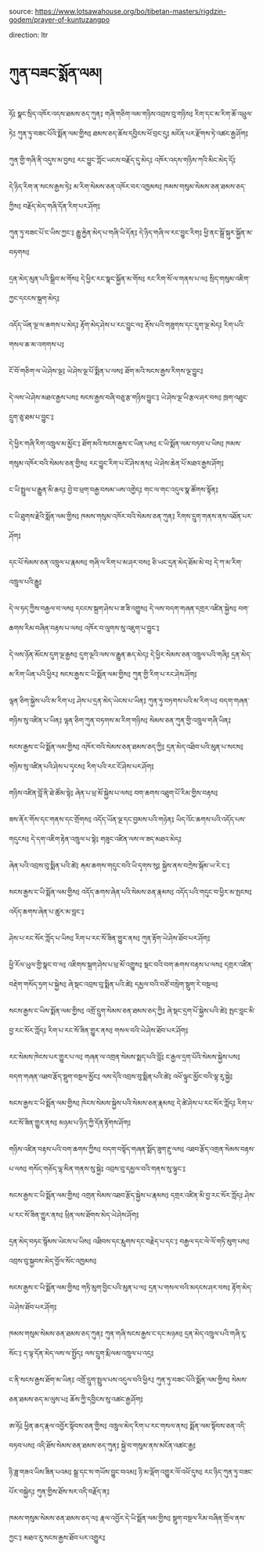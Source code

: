 source: https://www.lotsawahouse.org/bo/tibetan-masters/rigdzin-godem/prayer-of-kuntuzangpo

direction: ltr

# ཀུན་བཟང་སྨོན་ལམ།

ཧོ༔ སྣང་སྲིད་འཁོར་འདས་ཐམས་ཅད་ཀུན༔
གཞི་གཅིག་ལམ་གཉིས་འབྲས་བུ་གཉིས༔
རིག་དང་མ་རིག་ཆོ་འཕྲུལ་ཏེ༔
ཀུན་ཏུ་བཟང་པོའི་སྨོན་ལམ་གྱིས༔
ཐམས་ཅད་ཆོས་དབྱིངས་ཕོ་བྲང་དུ༔
མངོན་པར་རྫོགས་ཏེ་འཚང་རྒྱ་ཤོག༔

ཀུན་གྱི་གཞི་ནི་འདུས་མ་བྱས༔
རང་བྱུང་ཀློང་ཡངས་བརྗོད་དུ་མེད༔
འཁོར་འདས་གཉིས་ཀའི་མིང་མེད་དོ༔

དེ་ཉིད་རིག་ན་སངས་རྒྱས་ཏེ༔
མ་རིག་སེམས་ཅན་འཁོར་བར་འཁྱམས༔
ཁམས་གསུམ་སེམས་ཅན་ཐམས་ཅད་ཀྱིས༔
བརྗོད་མེད་གཞི་དོན་རིག་པར་ཤོག༔

ཀུན་ཏུ་བཟང་པོ་ང་ཡིས་ཀྱང་༔
རྒྱུ་རྐྱེན་མེད་པ་གཞི་ཡི་དོན༔
དེ་ཉིད་གཞི་ལ་རང་བྱུང་རིག༔
ཕྱི་ནང་སྒྲོ་སྐུར་སྐྱོན་མ་བཏགས༔

དྲན་མེད་མུན་པའི་སྒྲིབ་མ་གོས༔
དེ་ཕྱིར་རང་སྣང་སྐྱོན་མ་གོས༔
རང་རིག་སོ་ལ་གནས་པ་ལ༔
སྲིད་གསུམ་འཇིག་ཀྱང་དངངས་སྐྲག་མེད༔

འདོད་ཡོན་ལྔ་ལ་ཆགས་པ་མེད༔
རྟོག་མེད་ཤེས་པ་རང་བྱུང་ལ༔
རྡོས་པའི་གཟུགས་དང་དུག་ལྔ་མེད༔
རིག་པའི་གསལ་ཆ་མ་འགགས་པ༔

ངོ་བོ་གཅིག་ལ་ཡེ་ཤེས་ལྔ༔
ཡེ་ཤེས་ལྔ་པོ་སྨིན་པ་ལས༔
ཐོག་མའི་སངས་རྒྱས་རིགས་ལྔ་བྱུང༔

དེ་ལས་ཡེ་ཤེས་མཐའ་རྒྱས་པས༔
སངས་རྒྱས་བཞི་བཅུ་རྩ་གཉིས་བྱུང་༔
ཡེ་ཤེས་ལྔ་ཡི་རྩལ་ཤར་བས༔
ཁྲག་འཐུང་དྲུག་ཅུ་ཐམ་པ་བྱུང་༔

དེ་ཕྱིར་གཞི་རིག་འཁྲུལ་མ་མྱོང་༔
ཐོག་མའི་སངས་རྒྱས་ང་ཡིན་པས༔
ང་ཡི་སྨོན་ལམ་བཏབ་པ་ཡིས༔
ཁམས་གསུམ་འཁོར་བའི་སེམས་ཅན་གྱིས༔
རང་བྱུང་རིག་པ་ངོ་ཤེས་ནས༔
ཡེ་ཤེས་ཆེན་པོ་མཐའ་རྒྱས་ཤོག༔

ང་ཡི་སྤྲུལ་པ་རྒྱུན་མི་ཆད༔
བྱེ་བ་ཕྲག་བརྒྱ་བསམ་ཡས་འགྱེད༔
གང་ལ་གང་འདུལ་སྣ་ཚོགས་སྟོན༔

ང་ཡི་ཐུགས་རྗེའི་སྨོན་ལམ་གྱིས༔
ཁམས་གསུམ་འཁོར་བའི་སེམས་ཅན་ཀུན༔
རིགས་དྲུག་གནས་ནས་འཐོན་པར་ཤོག༔

དང་པོ་སེམས་ཅན་འཁྲུལ་པ་རྣམས༔
གཞི་ལ་རིག་པ་མ་ཤར་བས༔
ཅི་ཡང་དྲན་མེད་ཐོམ་མེ་བ༔
དེ་ཀ་མ་རིག་འཁྲུལ་པའི་རྒྱུ༔

དེ་ལ་ཧད་ཀྱིས་བརྒྱལ་བ་ལས༔
དངངས་སྐྲག་ཤེས་པ་ཟ་ཟི་འགྱུས༔
དེ་ལས་བདག་གཞན་དགྲར་འཛིན་སྐྱེས༔
བག་ཆགས་རིམ་བཞིན་བརྟས་པ་ལས༔
འཁོར་བ་ལུགས་སུ་འཇུག་པ་བྱུང་༔

དེ་ལས་ཉོན་མོངས་དུག་ལྔ་རྒྱས༔
དུག་ལྔའི་ལས་ལ་རྒྱུན་ཆད་མེད༔
དེ་ཕྱིར་སེམས་ཅན་འཁྲུལ་པའི་གཞི༔
དྲན་མེད་མ་རིག་ཡིན་པའི་ཕྱིར༔
སངས་རྒྱས་ང་ཡི་སྨོན་ལམ་གྱིས༔
ཀུན་གྱི་རིག་པ་རང་ཤེས་ཤོག༔

ལྷན་ཅིག་སྐྱེས་པའི་མ་རིག་པ༔
ཤེས་པ་དྲན་མེད་ཡེངས་པ་ཡིན༔
ཀུན་ཏུ་བཏགས་པའི་མ་རིག་པ༔
བདག་གཞན་གཉིས་སུ་འཛིན་པ་ཡིན༔
ལྷན་ཅིག་ཀུན་བཏགས་མ་རིག་གཉིས༔
སེམས་ཅན་ཀུན་གྱི་འཁྲུལ་གཞི་ཡིན༔

སངས་རྒྱས་ང་ཡི་སྨོན་ལམ་གྱིས༔
འཁོར་བའི་སེམས་ཅན་ཐམས་ཅད་ཀྱི༔
དྲན་མེད་འཐིབ་པའི་མུན་པ་སངས༔
གཉིས་སུ་འཛིན་པའི་ཤེས་པ་དྭངས༔
རིག་པའི་རང་ངོ་ཤེས་པར་ཤོག༔

གཉིས་འཛིན་བློ་ནི་ཐེ་ཚོམ་སྟེ༔
ཞེན་པ་ཕྲ་མོ་སྐྱེས་པ་ལས༔
བག་ཆགས་འཐུག་པོ་རིམ་གྱིས་བརྟས༔

ཟས་ནོར་གོས་དང་གནས་དང་གྲོགས༔
འདོད་ཡོན་ལྔ་དང་བྱམས་པའི་གཉེན༔
ཡིད་འོང་ཆགས་པའི་འདོད་པས་གདུངས༔
དེ་དག་འཇིག་རྟེན་འཁྲུལ་པ་སྟེ༔
གཟུང་འཛིན་ལས་ལ་ཟད་མཐའ་མེད༔

ཞེན་པའི་འབྲས་བུ་སྨིན་པའི་ཚེ༔
རྐམ་ཆགས་གདུང་བའི་ཡི་དྭགས་སུ༔
སྐྱེས་ནས་བཀྲེས་སྐོམ་ཡ་རེ་ང་༔

སངས་རྒྱས་ང་ཡི་སྨོན་ལམ་གྱིས༔
འདོད་ཆགས་ཞེན་པའི་སེམས་ཅན་རྣམས༔
འདོད་པའི་གདུང་བ་ཕྱིར་མ་སྤངས༔
འདོད་ཆགས་ཞེན་པ་ཚུར་མ་བླང་༔

ཤེས་པ་རང་སོར་ཀློད་པ་ཡིས༔
རིག་པ་རང་སོ་ཟིན་གྱུར་ནས༔
ཀུན་རྟོག་ཡེ་ཤེས་ཐོབ་པར་ཤོག༔

ཕྱི་རོལ་ཡུལ་གྱི་སྣང་བ་ལ༔
འཇིགས་སྐྲག་ཤེས་པ་ཕྲ་མོ་འགྱུས༔
སྡང་བའི་བག་ཆགས་བརྟས་པ་ལས༔
དགྲར་འཛིན་བརྡེག་གསོད་ཧྲག་པ་སྐྱེས༔
ཞེ་སྡང་འབྲས་བུ་སྨིན་པའི་ཚེ༔
དམྱལ་བའི་བཙོ་བསྲེག་སྡུག་རེ་བསྔལ༔

སངས་རྒྱས་ང་ཡིས་སྨོན་ལམ་གྱིས༔
འགྲོ་དྲུག་སེམས་ཅན་ཐམས་ཅད་ཀྱི༔
ཞེ་སྡང་དྲག་པོ་སྐྱེས་པའི་ཚེ༔
སྤང་བླང་མི་བྱ་རང་སོར་ཀློད༔
རིག་པ་རང་སོ་ཟིན་གྱུར་ནས༔
གསལ་བའི་ཡེ་ཤེས་ཐོབ་པར་ཤོག༔

རང་སེམས་ཁེངས་པར་གྱུར་པ་ལ༔
གཞན་ལ་འགྲན་སེམས་སྨད་པའི་བློ༔
ང་རྒྱལ་དྲག་པོའི་སེམས་སྐྱེས་པས༔
བདག་གཞན་འཐབ་རྩོད་སྡུག་བསྔལ་མྱོང༔
ལས་དེའི་འབྲས་བུ་སྨིན་པའི་ཚེ༔
འཕོ་ལྟུང་མྱོང་བའི་ལྷ་རུ་སྐྱེ༔

སངས་རྒྱས་ང་ཡི་སྨོན་ལམ་གྱིས༔
ཁེངས་སེམས་སྐྱེས་པའི་སེམས་ཅན་རྣམས༔
དེ་ཚེ་ཤེས་པ་རང་སོར་ཀློད༔
རིག་པ་རང་སོ་ཟིན་གྱུར་ནས༔
མཉམ་པ་ཉིད་ཀྱི་དོན་རྟོགས་ཤོག༔

གཉིས་འཛིན་བརྟས་པའི་བག་ཆགས་ཀྱིས༔
བདག་བསྟོད་གཞན་སྨོད་ཟུག་རྔུ་ལས༔
འཐབ་རྩོད་འགྲན་སེམས་བརྟས་པ་ལས༔
གསོད་གཅོད་ལྷ་མིན་གནས་སུ་སྐྱེ༔
འབྲས་བུ་དམྱལ་བའི་གནས་སུ་ལྟུང་༔

སངས་རྒྱས་ང་ཡི་སྨོན་ལམ་གྱིས༔
འགྲན་སེམས་འཐབ་རྩོད་སྐྱེས་པ་རྣམས༔
དགྲར་འཛིན་མི་བྱ་རང་སོར་ཀློད༔
ཤེས་པ་རང་སོ་ཟིན་གྱུར་ནས༔
ཕྲིན་ལས་ཐོགས་མེད་ཡེ་ཤེས་ཤོག༔

དྲན་མེད་བཏང་སྙོམས་ཡེངས་པ་ཡིས༔
འཐིབས་དང་རྨུགས་དང་བརྗེད་པ་དང་༔
བརྒྱལ་དང་ལེ་ལོ་གཏི་མུག་པས༔
འབྲས་བུ་སྐྱབས་མེད་བྱོལ་སོང་འཁྱམས༔

སངས་རྒྱས་ང་ཡི་སྨོན་ལམ་གྱིས༔
གཏི་མུག་བྱིང་པའི་མུན་པ་ལ༔
དྲན་པ་གསལ་བའི་མདངས་ཤར་བས༔
རྟོག་མེད་ཡེ་ཤེས་ཐོབ་པར་ཤོག༔

ཁམས་གསུམ་སེམས་ཅན་ཐམས་ཅད་ཀུན༔
ཀུན་གཞི་སངས་རྒྱས་ང་དང་མཉམ༔
དྲན་མེད་འཁྲུལ་པའི་གཞི་རུ་སོང་༔
ད་ལྟ་དོན་མེད་ལས་ལ་སྤྱོད༔
ལས་དྲུག་རྨི་ལམ་འཁྲུལ་པ་འདྲ༔

ང་ནི་སངས་རྒྱས་ཐོག་མ་ཡིན༔
འགྲོ་དྲུག་སྤྲུལ་པས་འདུལ་བའི་ཕྱིར༔
ཀུན་ཏུ་བཟང་པོའི་སྨོན་ལམ་གྱིས༔
སེམས་ཅན་ཐམས་ཅད་མ་ལུས་པ༔
ཆོས་ཀྱི་དབྱིངས་སུ་འཚང་རྒྱ་ཤོག༔

ཨ་ཧོ༔
ཕྱིན་ཆད་རྣལ་འབྱོར་སྟོབས་ཅན་གྱིས༔
འཁྲུལ་མེད་རིག་པ་རང་གསལ་ནས༔
སྨོན་ལམ་སྟོབས་ཅན་འདི་བཏབ་པས༔
འདི་ཐོས་སེམས་ཅན་ཐམས་ཅད་ཀུན༔
སྐྱེ་བ་གསུམ་ནས་མངོན་འཚང་རྒྱ༔

ཉི་ཟླ་གཟའ་ཡིས་ཟིན་པའམ༔
སྒྲ་དང་ས་གཡོས་བྱུང་བའམ༔
ཉི་མ་ལྡོག་འགྱུར་ལོ་འཕོ་དུས༔
རང་ཉིད་ཀུན་ཏུ་བཟང་པོར་བསྐྱེད༔
ཀུན་གྱིས་ཐོས་སར་འདི་བརྗོད་ན༔

ཁམས་གསུམ་སེམས་ཅན་ཐམས་ཅད་ལ༔
རྣལ་འབྱོར་དེ་ཡི་སྨོན་ལམ་གྱིས༔
སྡུག་བསྔལ་རིམ་བཞིན་གྲོལ་ནས་ཀྱང་༔
མཐའ་རུ་སངས་རྒྱས་ཐོབ་པར་འགྱུར༔
